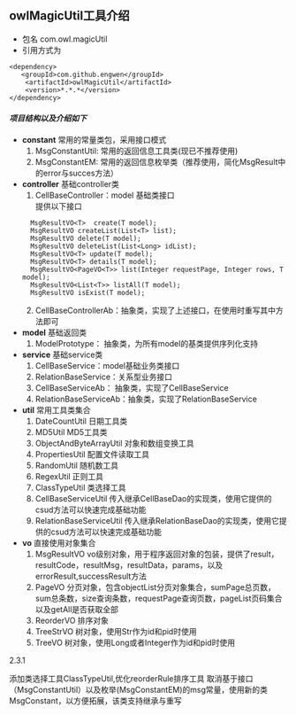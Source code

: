 owlMagicUtil工具介绍
-------

* 包名
com.owl.magicUtil
* 引用方式为
```
<dependency>
   <groupId>com.github.engwen</groupId>
    <artifactId>owlMagicUtil</artifactId>
    <version>*.*.*</version>
</dependency>
```
#### *项目结构以及介绍如下*
* **constant**  常用的常量类包，采用接口模式  
  1. MsgConstantUtil: 常用的返回信息工具类(现已不推荐使用)
  2. MsgConstantEM: 常用的返回信息枚举类（推荐使用，简化MsgResult中的error与succes方法）
* **controller**  基础controller类
  1. CellBaseController：model 基础类接口  
  提供以下接口  
  ```
    MsgResultVO<T>  create(T model);
    MsgResultVO createList(List<T> list);
    MsgResultVO delete(T model);
    MsgResultVO deleteList(List<Long> idList);
    MsgResultVO<T> update(T model);
    MsgResultVO<T> details(T model);
    MsgResultVO<PageVO<T>> list(Integer requestPage, Integer rows, T model);
    MsgResultVO<List<T>> listAll(T model);
    MsgResultVO isExist(T model);
  ```
  2. CellBaseControllerAb：抽象类，实现了上述接口，在使用时重写其中方法即可  
* **model**  基础返回类  
  1. ModelPrototype： 抽象类，为所有model的基类提供序列化支持   
* **service**  基础service类
  1. CellBaseService：model基础业务类接口  
  2. RelationBaseService：关系型业务接口  
  3. CellBaseServiceAb： 抽象类，实现了CellBaseService
  4. RelationBaseServiceAb：抽象类，实现了RelationBaseService
* **util**  常用工具类集合  
    1. DateCountUtil 日期工具类
    2. MD5Util MD5工具类
    3. ObjectAndByteArrayUtil 对象和数组变换工具
    4. PropertiesUtil 配置文件读取工具
    4. RandomUtil 随机数工具
    5. RegexUtil 正则工具
    6. ClassTypeUtil 类选择工具 
    7. CellBaseServiceUtil 传入继承CellBaseDao的实现类，使用它提供的csud方法可以快速完成基础功能
    8. RelationBaseServiceUtil 传入继承RelationBaseDao的实现类，使用它提供的csud方法可以快速完成基础功能
* **vo**  直接使用对象集合  
    1. MsgResultVO  vo级别对象，用于程序返回对象的包装，提供了result，resultCode，resultMsg，resultData，params，以及errorResult,successResult方法
    2. PageVO  分页对象，包含objectList分页对象集合，sumPage总页数，sum总条数，size查询条数，requestPage查询页数，pageList页码集合以及getAll是否获取全部
    3. ReorderVO 排序对象
    4. TreeStrVO 树对象，使用Str作为id和pid时使用
    5. TreeVO 树对象，使用Long或者Integer作为id和pid时使用
    
    
2.3.1

   添加类选择工具ClassTypeUtil,优化reorderRule排序工具
   取消基于接口（MsgConstantUtil）以及枚举(MsgConstantEM)的msg常量，使用新的类MsgConstant，以方便拓展，该类支持继承与重写